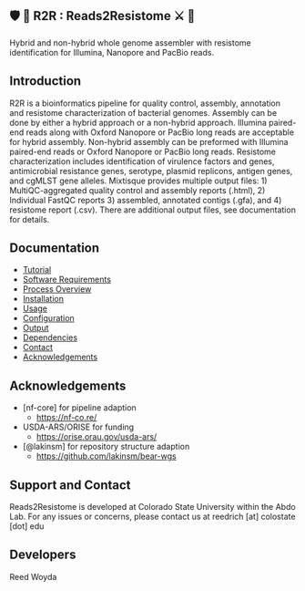 :shield: :pill: R2R : Reads2Resistome :crossed_swords: :dna:
---------
Hybrid and non-hybrid whole genome assembler with resistome identification for Illumina, Nanopore and PacBio reads.

Introduction
------------
R2R is a bioinformatics pipeline for quality control, assembly, annotation and resistome characterization of bacterial genomes. Assembly can be done by either a hybrid approach or a non-hybrid approach. Illumina paired-end reads along with Oxford Nanopore or PacBio long reads are acceptable for hybrid assembly. Non-hybrid assembly can be preformed with Illumina paired-end reads or Oxford Nanopore or PacBio long reads. Resistome characterization includes identification of virulence factors and genes, antimicrobial resistance genes, serotype, plasmid replicons, antigen genes, and cgMLST gene alleles. Mixtisque provides multiple output files: 1) MultiQC-aggregated quality control and assembly reports (.html), 2) Individual FastQC reports 3) assembled, annotated contigs (.gfa), and 4) resistome report (.csv). There are additional output files, see documentation for details. 

Documentation
-------------
  - [Tutorial](https://github.com/BioRRW/Reads2Resistome/blob/master/docs/tutorial.md)
  - [Software Requirements](https://github.com/BioRRW/Reads2Resistome/blob/master/docs/requirements.md)
  - [Process Overview](https://github.com/BioRRW/Reads2Resistome/blob/master/docs/process.md)
  - [Installation](https://github.com/BioRRW/Reads2Resistome/blob/master/docs/installation.md)
  - [Usage](https://github.com/BioRRW/Reads2Resistome/blob/master/docs/usage.md)
  - [Configuration](https://github.com/BioRRW/Reads2Resistome/blob/master/docs/configuration.md)
  - [Output](https://github.com/BioRRW/Reads2Resistome/blob/master/docs/output.md)
  - [Dependencies](https://github.com/BioRRW/Reads2Resistome/blob/master/docs/dependencies.md)
  - [Contact](https://github.com/BioRRW/Reads2Resistome/blob/master/docs/contact.md)
  - [Acknowledgements](https://github.com/BioRRW/Reads2Resistome/blob/master/docs/acknowledgements.md)

Acknowledgements
----------------

- [nf-core] for pipeline adaption 
  - https://nf-co.re/
- USDA-ARS/ORISE for funding 
  - https://orise.orau.gov/usda-ars/
- [@lakinsm] for repository structure adaption
  - https://github.com/lakinsm/bear-wgs
  
Support and Contact
-------------------
Reads2Resistome is developed at Colorado State University within the Abdo Lab.
For any issues or concerns, please contact us at reedrich [at] colostate [dot] edu

Developers
----------
Reed Woyda 
